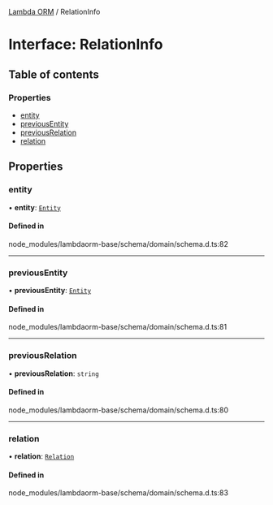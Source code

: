 [Lambda ORM](../README.md) / RelationInfo

# Interface: RelationInfo

## Table of contents

### Properties

- [entity](RelationInfo.md#entity)
- [previousEntity](RelationInfo.md#previousentity)
- [previousRelation](RelationInfo.md#previousrelation)
- [relation](RelationInfo.md#relation)

## Properties

### entity

• **entity**: [`Entity`](Entity.md)

#### Defined in

node_modules/lambdaorm-base/schema/domain/schema.d.ts:82

___

### previousEntity

• **previousEntity**: [`Entity`](Entity.md)

#### Defined in

node_modules/lambdaorm-base/schema/domain/schema.d.ts:81

___

### previousRelation

• **previousRelation**: `string`

#### Defined in

node_modules/lambdaorm-base/schema/domain/schema.d.ts:80

___

### relation

• **relation**: [`Relation`](Relation.md)

#### Defined in

node_modules/lambdaorm-base/schema/domain/schema.d.ts:83
